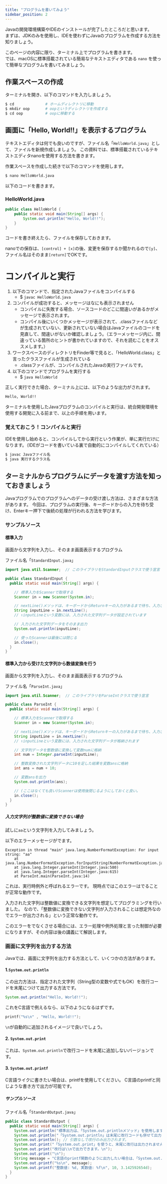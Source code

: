 ```yaml
---
title: "プログラムを書いてみよう"
sidebar_position: 2
---
```

Javaの開発環境構築やIDEのインストールが完了したところだと思います。  
まずは、JDKのみを使用し、IDEを使わずにJavaのプログラムを作成する方法を知りましょう。

このページの内容に限り、ターミナル上でプログラムを書きます。  
では、macOSに標準搭載されている簡易なテキストエディタである `nano` を使って簡単なプログラムを書いてみましょう。

## 作業スペースの作成

ターミナルを開き、以下のコマンドを入力しましょう。

```bash
$ cd              # ホームディレクトリに移動
$ mkdir oop       # oopというディレクトリを作成する
$ cd oop          # oopに移動する
```

## 画面に「Hello, World!!」を表示するプログラム

テキストエディタは何でも良いのですが、ファイル名「```HelloWorld.java```」として、ファイルを新規作成しましょう。
この資料では、標準搭載されているテキストエディタnanoを使用する方法を書きます。

作業スペースを作成した続きで以下のコマンドを使用します。

```bash
$ nano HelloWorld.java
```

以下のコードを書きます。

### HelloWorld.java

```java
public class HelloWorld {
    public static void main(String[] args) {
        System.out.println("Hello, World!!");
    }
}
```

コードを書き終えたら、ファイルを保存しておきます。

nanoでの保存は、`[control] + [x]`の後、変更を保存するか聞かれるので`[y]`、ファイル名はそのまま`[return]`でOKです。


# コンパイルと実行


1. 以下のコマンドで、指定されたJavaファイルをコンパイルする
    - $ `javac HelloWorld.java`
2. コンパイルが成功すると、メッセージはなにも表示されません
    - コンパイルに失敗する場合、ソースコードのどこに間違いがあるかがメッセージで表示されます。
    - コンパイル後にいくつかメッセージが表示されて、.classファイルなどが生成されていない、更新されていない場合はJavaファイルのコードを見直して、間違いがないか確認しましょう。（エラーメッセージ内に、間違っている箇所のヒントが書かれていますので、それを読むことをオススメします。）
3. ワークスペースのディレクトリをFinder等で見ると、「HelloWorld.class」と言ったクラスファイルが生成されている
    - .classファイルが、コンパイルされたJavaの実行ファイルです。
4. 以下のコマンドでプログラムを実行する
    - $ `java HelloWorld`

正しく実行できた場合、ターミナル上には、以下のような出力がされます。

```bash
Hello, World!!
```

ターミナルを使用したJavaプログラムのコンパイルと実行は、統合開発環境を使用する開発に入る前まで、以上の手順を用います。

### 覚えておこう！コンパイルと実行

IDEを使用し始めると、コンパイルしてから実行という作業が、単に実行だけになります。（IDEがコードを書いている裏で自動的にコンパイルしてくれている）

```bash
$ javac Javaファイル名
$ java 実行するクラス名
```

## ターミナルからプログラムにデータを渡す方法を知っておきましょう

Javaプログラムでのプログラムへのデータの受け渡し方法は、さまざまな方法があります。
今回は、プログラムの実行後、キーボードからの入力を待ち受け、Enterキー押下で後続の処理が行われる方法を学びます。

### サンプルソース

#### 標準入力

画面から文字列を入力し、そのまま画面表示するプログラム

ファイル名「```StandardInput.java```」

```java
import java.util.Scanner;  // このライブラリをStandardInputクラスで使う宣言

public class StandardInput {
  public static void main(String[] args) {

    // 標準入力をScannerで取得する
    Scanner in = new Scanner(System.in);

    // nextLine()メソッドは、キーボードからReturnキーの入力があるまで待ち、入力された1行を返す
    String inputLine = in.nextLine();
    // ↑inputLineという変数には、入力された文字列データが設定されています

    // 入力された文字列データをそのまま出力
    System.out.println(inputLine);

    // 使ったScannerは最後には閉じる
    in.close();
  }
}
```

#### 標準入力から受けた文字列から数値変換を行う

画面から文字列を入力し、そのまま画面表示するプログラム

ファイル名「```ParseInt.java```」

```java
import java.util.Scanner;  // このライブラリをParseIntクラスで使う宣言

public class ParseInt {
  public static void main(String[] args) {

    // 標準入力をScannerで取得する
    Scanner in = new Scanner(System.in);

    // nextLine()メソッドは、キーボードからReturnキーの入力があるまで待ち、入力された1行を返す
    String inputLine = in.nextLine();
    // ↑inputLineという変数には、入力された文字列データが格納されます

    // 文字列データを整数値に変換して変数numに格納
    int num = Integer.parseInt(inputLine);

    // 整数変換された文字列データに10を足した結果を変数ansに格納
    int ans = num + 10;

    // 変数ansを出力
    System.out.println(ans);

    // (ここはなくても良い)Scannerは使用後閉じるようにしておくと良い。
    in.close();
  }
}
```

##### 入力文字列が整数値に変換できない場合
試しに`aa`という文字列を入力してみましょう。

以下のエラーメッセージがでます。
```
Exception in thread "main" java.lang.NumberFormatException: For input string: "aa"
	at java.lang.NumberFormatException.forInputString(NumberFormatException.java:65)
	at java.lang.Integer.parseInt(Integer.java:580)
	at java.lang.Integer.parseInt(Integer.java:615)
	at ParseInt.main(ParseInt.java:14)
```

これは、実行時例外と呼ばれるエラーです。
現時点ではこのエラーはでることが正常な動作です。

入力された文字列は整数値に変換できる文字列を想定してプログラミングを行いました。
なので、「整数値に変換できない文字列が入力されることは想定外なのでエラーが出力される」という正常な動作です。

このエラーをでなくさせる場合には、エラー処理や例外処理と言った制御が必要になりますが、その内容は後の講義にて解説します。

### 画面に文字列を出力する方法

Javaでは、画面に文字列を出力する方法として、いくつかの方法があります。

#### 1.`System.out.println`
この出力方法は、指定された文字列（String型の変数や式でもOK）を改行コードを末尾につけて出力する方法です。

```java
System.out.println("Hello, World!!");
```

これをC言語で例えるなら、以下のようになるはずです。

```c
printf("%s\n" , "Hello, World!!");
```

`\n`が自動的に追加されるイメージで良いでしょう。

#### 2. `System.out.print`
これは、`System.out.println`で改行コードを末尾に追加しないバージョンです。

#### 3. `System.out.printf`
C言語ライクに書きたい場合は、printfを使用してください。
C言語のprintfと同じような書き方で出力が可能です。

##### サンプルソース

ファイル名「`StandardOutput.java`」

```java
public class StandardOutput {
  public static void main(String[] args) {
    System.out.println("標準出力は、「System.out.printlnメソッド」を使用します。");
    System.out.println("「System.out.println」は末尾に改行コードも併せて出力します。");
    System.out.println(); // 引数なしで改行のみ出力されます。
    System.out.print("「System.out.print」を使うと、末尾に改行は出力されません。");
    System.out.print("改行は\\nで出力できます。\n");
    System.out.print("\n");
    String message = "C言語のprintf関数のように出力したい場合は、「System.out.printf」を使います。";
    System.out.printf("%s\n", message);
    System.out.printf("整数値: %d, 実数値: %f\n", 10, 3.142592654d);
  }
}
```

